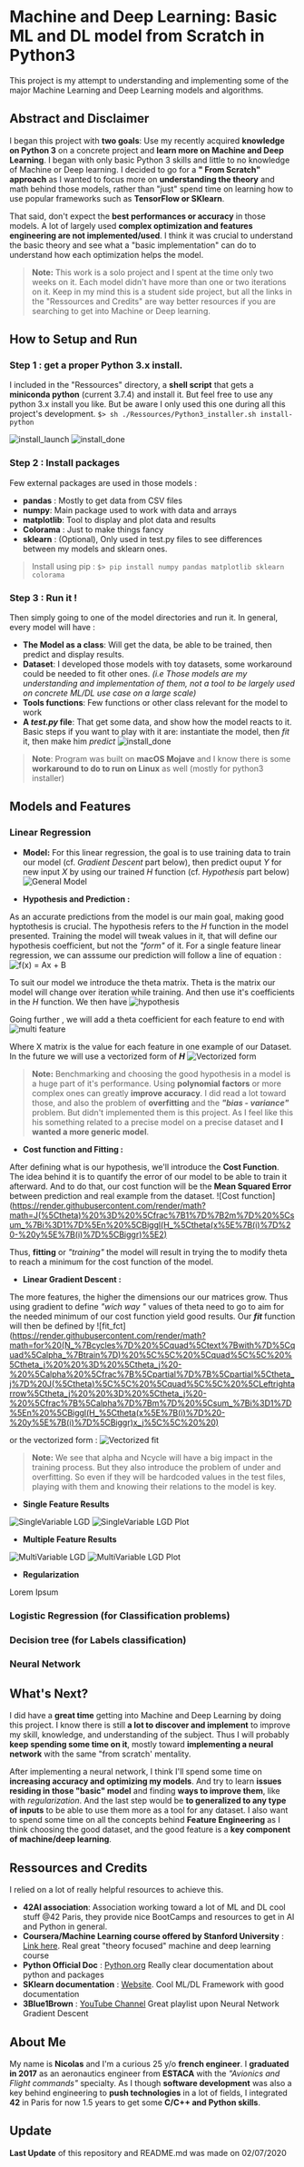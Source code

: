 # Machine and Deep Learning: Basic ML and DL model from Scratch in Python3

This project is my attempt to understanding and implementing some of the major Machine Learning and Deep Learning models and algorithms.

## Abstract and Disclaimer

I began this project with **two goals**: Use my recently acquired **knowledge on Python 3** on a concrete project and **learn more on Machine and Deep Learning**. I began with only basic Python 3 skills and little to no knowledge of Machine or Deep learning. I decided to go for a **" From Scratch" approach** as I wanted to focus more on **understanding the theory** and math behind those models, rather than "just" spend time on learning how to use popular frameworks such as **TensorFlow or SKlearn**.

That said, don't expect the **best performances or accuracy** in those models. A lot of largely used **complex optimization and features engineering are not implemented/used**. I think it was crucial to understand the basic theory and see what a "basic implementation" can do to understand how each optimization helps the model.

>**Note:** This work is a solo project and I spent at the time only two weeks on it. Each model didn't have more than one or two iterations on it. Keep in my mind this is a student side project, but all the links in the "Ressources and Credits" are way better resources if you are searching to get into Machine or Deep learning.

## How to Setup and Run

### **Step 1** : get a proper **Python 3.x** install.

I included in the "Ressources" directory, a **shell script** that gets a **miniconda python** (current 3.7.4) and install it. But feel free to use any python 3.x install you like. But be aware I only used this one during all this project's development.
`$> sh ./Ressources/Python3_installer.sh install-python`

![install_launch](./Ressources/Screenshots/py_install_1.png)
![install_done](./Ressources/Screenshots/py_install_2.png)

### **Step 2** : Install packages

Few external packages are used in those models :
- **pandas** : Mostly to get data from CSV files
- **numpy**: Main package used to work with data and arrays
- **matplotlib**: Tool to display and plot data and results
- **Colorama** : Just to make things fancy
- **sklearn** : (Optional), Only used in test.py files to see differences between my models and sklearn ones.

> Install using pip : `$> pip install numpy pandas matplotlib sklearn colorama`

### **Step 3** : Run it !

Then simply going to one of the model directories and run it. In general, every model will have :
- **The Model as a class**: Will get the data, be able to be trained, then predict and display results.
- **Dataset**: I developed those models with toy datasets, some workaround could be needed to fit other ones. *(i.e Those models are my understanding and implementation of them, not a tool to be largely used on concrete ML/DL use case on a large scale)*
- **Tools functions**: Few functions or other class relevant for the model to work
- **A *test.py* file**: That get some data, and show how the model reacts to it. Basic steps if you want to play with it are: instantiate the model, then *fit* it, then make him *predict*
![install_done](./Ressources/Screenshots/py_run.png)

>**Note**: Program was built on **macOS Mojave** and I know there is some **workaround to do to run on Linux** as well (mostly for python3 installer)

## Models and Features

### Linear Regression

- **Model:**
For this linear regression, the goal is to use training data to train our model (cf. *Gradient Descent* part below), then predict ouput *Y* for new input *X* by using our trained *H* function (cf. *Hypothesis* part below)
![General Model](./Ressources/Screenshots/Model.png)

-  **Hypothesis and Prediction :**

As an accurate predictions from the model is our main goal, making good hyptothesis is crucial. The hypothesis refers to the *H* function in the model presented. Training the model will tweak values in it, that will define our hypothesis coefficient, but not the *"form"* of it. For a single feature linear regression, we can asssume our prediction will follow a line of equation :
![f(x) = Ax + B](https://render.githubusercontent.com/render/math?math=f(x)%20%3D%20Ax%20%2B%20B)

To suit our model we introduce the theta matrix. Theta is the matrix our model will change over iteration while training. And then use it's coefficients in the *H* function. We then have
![hypothesis](https://render.githubusercontent.com/render/math?math=%5Ctheta%20%3D%20%5Cbegin%7Bbmatrix%7D%5Ctheta_0%5C%5C%20%5Ctheta_1%5Cend%7Bbmatrix%7D%20%20%5Cquad%20%5C%26%20%5Cquad%20%5C%20%20H(x)_%5Ctheta%20%3D%20%5Ctheta_1x%20%2B%20%5Ctheta_0)

Going further , we will add a theta coefficient for each feature to end with
![multi feature](https://render.githubusercontent.com/render/math?math=%5Ctheta%20%3D%20%5Cbegin%7Bbmatrix%7D%5Ctheta_0%5C%5C%20%5Ctheta_1%5C%5C%20%5Cvdots%20%5C%5C%20%5Ctheta_n%5Cend%7Bbmatrix%7D%20%20%5C%26%5C%20%20H(x)_%5Ctheta%20%3D%20%5Ctheta_0%20%2B%20%5Ctheta_1x_1%20%2B%20%5Ccdots%20%2B%20%5Ctheta_n%20x_n)

Where X matrix is the value for each feature in one example of our Dataset.
In the future we will use a vectorized form of ***H***
![Vectorized form](https://render.githubusercontent.com/render/math?math=H(X)_%5Ctheta%20%3D%5Ctheta%5ET%20X)

>**Note:** Benchmarking and choosing the good hypothesis in a model is a huge part of it's performance. Using **polynomial factors** or more complex ones can greatly **improve accuracy**. I did read a lot toward those, and also the problem of **overfitting** and the ***"bias - variance"*** problem. But didn't implemented them is this project. As I feel like this his something related to a precise model on a precise dataset and **I wanted a more generic model**.

-  **Cost function and Fitting :**

After defining what is our hypothesis, we'll introduce the **Cost Function**. The idea behind it is to quantify the error of our model to be able to train it afterward. And to do that, our cost function will be the **Mean Squared Error** between prediction and real example from the dataset.
![Cost function](https://render.githubusercontent.com/render/math?math=J(%5Ctheta)%20%3D%20%5Cfrac%7B1%7D%7B2m%7D%20%5Csum_%7Bi%3D1%7D%5En%20%5CBiggl(H_%5Ctheta(x%5E%7B(i)%7D%20-%20y%5E%7B(i)%7D%5CBiggr)%5E2)

Thus, **fitting** or *"training"* the model will result in trying the to modify theta to reach a minimum for the cost function of the model.

-  **Linear Gradient Descent :**

The more features, the higher the dimensions our our matrices grow. Thus using gradient to define *"wich way "* values of theta need to go to aim for the needed minimum of our cost function yield good results. Our ***fit*** function will then be defined by
![fit_fct](https://render.githubusercontent.com/render/math?math=for%20(N_%7Bcycles%7D%20%5Cquad%5Ctext%7Bwith%7D%5Cquad%5Calpha_%7Btrain%7D)%20%5C%5C%20%5Cquad%5C%5C%20%5Ctheta_j%20%20%3D%20%5Ctheta_j%20-%20%5Calpha%20%5Cfrac%7B%5Cpartial%7D%7B%5Cpartial%5Ctheta_j%7D%20J(%5Ctheta)%5C%5C%20%5Cquad%5C%5C%20%5CLeftrightarrow%5Ctheta_j%20%20%3D%20%5Ctheta_j%20-%20%5Cfrac%7B%5Calpha%7D%7Bm%7D%20%5Csum_%7Bi%3D1%7D%5En%20%5CBiggl(H_%5Ctheta(x%5E%7B(i)%7D%20-%20y%5E%7B(i)%7D%5CBiggr)x_j%5C%5C%20%20)

or the vectorized form :
![Vectorized fit](https://render.githubusercontent.com/render/math?math=%5Ctheta%20%3D%20%5Ctheta%20-%20%5Cfrac%7Ba%7D%7Bm%7DX%5ET(X%5Ctheta%20-%20Y))

>**Note:** We see that alpha and Ncycle will have a big impact in the training process. But they also introduce the problem of under and overfitting. So even if they will be hardcoded values in the test files, playing with them and knowing their relations to the model is key.

- **Single Feature Results**

![SingleVariable LGD](./Ressources/Screenshots/Single_LGD_run.png)
![SingleVariable LGD Plot](./Ressources/Screenshots/Single_LGD_plot.png)

- **Multiple Feature Results**

![MultiVariable LGD](./Ressources/Screenshots/Multi_LGD_run.png)
![MultiVariable LGD Plot](./Ressources/Screenshots/Multi_LGD_plot.png)

- **Regularization**

Lorem Ipsum

### Logistic Regression (for Classification problems)

### Decision tree (for Labels classification)

### Neural Network

## What's Next?

I did have a **great time** getting into Machine and Deep Learning by doing this project. I know there is still **a lot to discover and implement** to improve my skill, knowledge, and understanding of the subject. Thus I will probably **keep spending some time on it**, mostly toward **implementing a neural network** with the same "from scratch' mentality.

After implementing a neural network, I think I'll spend some time on **increasing accuracy and optimizing my models**. And try to learn **issues residing in those "basic" model** and finding **ways to improve them**, like with *regularization*. And the last step would be **to generalized to any type of inputs** to be able to use them more as a tool for any dataset. I also want to spend some time on all the concepts behind **Feature Engineering** as I think choosing the good dataset, and the good feature is a **key component of machine/deep learning**.

## Ressources and Credits

I relied on a lot of really helpful resources to achieve this.
- **42AI association**: Association working toward a lot of ML and DL cool stuff @42 Paris, they provide nice BootCamps and resources to get in AI and Python in general.
- **Coursera/Machine Learning course offered by Stanford University** : [Link here](https://www.coursera.org/learn/machine-learning). Real great "theory focused" machine and deep learning course
- **Python Official Doc** : [Python.org](https://www.python.org/) Really clear documentation about python and packages
- **SKlearn documentation** : [Website](https://scikit-learn.org/stable/). Cool ML/DL Framework with good documentation
- **3Blue1Brown** : [YouTube Channel](https://www.youtube.com/watch?v=aircAruvnKk&list=PLZHQObOWTQDNU6R1_67000Dx_ZCJB-3pi) Great playlist upon Neural Network Gradient Descent

## About Me

My name is **Nicolas** and I'm a curious 25 y/o **french engineer**. I **graduated in 2017** as an aeronautics engineer from **ESTACA** with the *"Avionics and Flight commands"* specialty. As I though **software development** was also a key behind engineering to **push technologies** in a lot of fields, I integrated **42** in Paris for now 1.5 years to get some **C/C++ and Python skills**.

## Update

**Last Update** of this repository and README.md was made on 02/07/2020
